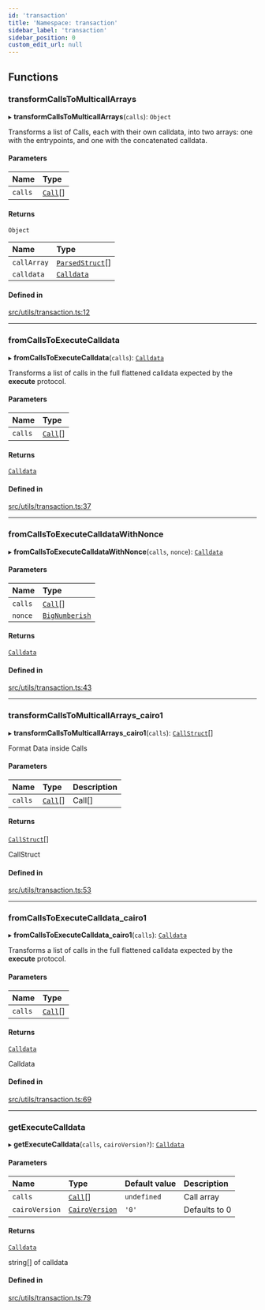 ```yaml
---
id: 'transaction'
title: 'Namespace: transaction'
sidebar_label: 'transaction'
sidebar_position: 0
custom_edit_url: null
---
```


## Functions

### transformCallsToMulticallArrays

▸ **transformCallsToMulticallArrays**(`calls`): `Object`

Transforms a list of Calls, each with their own calldata, into
two arrays: one with the entrypoints, and one with the concatenated calldata.

#### Parameters

| Name    | Type                           |
| :------ | :----------------------------- |
| `calls` | [`Call`](../modules.md#call)[] |

#### Returns

`Object`

| Name        | Type                                           |
| :---------- | :--------------------------------------------- |
| `callArray` | [`ParsedStruct`](../modules.md#parsedstruct)[] |
| `calldata`  | [`Calldata`](../modules.md#calldata)           |

#### Defined in

[src/utils/transaction.ts:12](https://github.com/0xs34n/starknet.js/blob/develop/src/utils/transaction.ts#L12)

---

### fromCallsToExecuteCalldata

▸ **fromCallsToExecuteCalldata**(`calls`): [`Calldata`](../modules.md#calldata)

Transforms a list of calls in the full flattened calldata expected
by the **execute** protocol.

#### Parameters

| Name    | Type                           |
| :------ | :----------------------------- |
| `calls` | [`Call`](../modules.md#call)[] |

#### Returns

[`Calldata`](../modules.md#calldata)

#### Defined in

[src/utils/transaction.ts:37](https://github.com/0xs34n/starknet.js/blob/develop/src/utils/transaction.ts#L37)

---

### fromCallsToExecuteCalldataWithNonce

▸ **fromCallsToExecuteCalldataWithNonce**(`calls`, `nonce`): [`Calldata`](../modules.md#calldata)

#### Parameters

| Name    | Type                                  |
| :------ | :------------------------------------ |
| `calls` | [`Call`](../modules.md#call)[]        |
| `nonce` | [`BigNumberish`](num.md#bignumberish) |

#### Returns

[`Calldata`](../modules.md#calldata)

#### Defined in

[src/utils/transaction.ts:43](https://github.com/0xs34n/starknet.js/blob/develop/src/utils/transaction.ts#L43)

---

### transformCallsToMulticallArrays_cairo1

▸ **transformCallsToMulticallArrays_cairo1**(`calls`): [`CallStruct`](../interfaces/CallStruct.md)[]

Format Data inside Calls

#### Parameters

| Name    | Type                           | Description |
| :------ | :----------------------------- | :---------- |
| `calls` | [`Call`](../modules.md#call)[] | Call[]      |

#### Returns

[`CallStruct`](../interfaces/CallStruct.md)[]

CallStruct

#### Defined in

[src/utils/transaction.ts:53](https://github.com/0xs34n/starknet.js/blob/develop/src/utils/transaction.ts#L53)

---

### fromCallsToExecuteCalldata_cairo1

▸ **fromCallsToExecuteCalldata_cairo1**(`calls`): [`Calldata`](../modules.md#calldata)

Transforms a list of calls in the full flattened calldata expected
by the **execute** protocol.

#### Parameters

| Name    | Type                           |
| :------ | :----------------------------- |
| `calls` | [`Call`](../modules.md#call)[] |

#### Returns

[`Calldata`](../modules.md#calldata)

Calldata

#### Defined in

[src/utils/transaction.ts:69](https://github.com/0xs34n/starknet.js/blob/develop/src/utils/transaction.ts#L69)

---

### getExecuteCalldata

▸ **getExecuteCalldata**(`calls`, `cairoVersion?`): [`Calldata`](../modules.md#calldata)

#### Parameters

| Name           | Type                                         | Default value | Description   |
| :------------- | :------------------------------------------- | :------------ | :------------ |
| `calls`        | [`Call`](../modules.md#call)[]               | `undefined`   | Call array    |
| `cairoVersion` | [`CairoVersion`](../modules.md#cairoversion) | `'0'`         | Defaults to 0 |

#### Returns

[`Calldata`](../modules.md#calldata)

string[] of calldata

#### Defined in

[src/utils/transaction.ts:79](https://github.com/0xs34n/starknet.js/blob/develop/src/utils/transaction.ts#L79)
